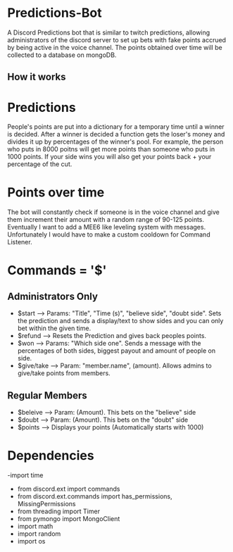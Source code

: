 # Predictions-Bot
A Discord Predictions bot that is similar to twitch predictions, allowing administrators of the discord server to set up bets with fake points accrued by being active in the voice channel. The points obtained over time will be collected to a database on mongoDB. 

## How it works

# Predictions
People's points are put into a dictionary for a temporary time until a winner is decided. After a winner is decided a function gets the loser's money and divides it up by percentages of the winner's pool. For example, the person who puts in 8000 poitns will get more points than someone who puts in 1000 points. If your side wins you will also get your points back + your percentage of the cut.

# Points over time
The bot will constantly check if someone is in the voice channel and give them increment their amount with a random range of 90-125 points. Eventually I want to add a MEE6 like leveling system with messages. Unfortunately I would have to make a custom cooldown for Command Listener. 

# Commands = '$'
## Administrators Only
- $start --> Params: "Title", "Time (s)", "believe side", "doubt side". Sets the prediction and sends a display/text to show sides and you can only bet within the given time.
- $refund --> Resets the Prediction and gives back peoples points.
- $won --> Params: "Which side one". Sends a message with the percentages of both sides, biggest payout and amount of people on side.
- $give/take --> Param: "member.name", (amount). Allows admins to give/take points from members.  

## Regular Members
- $beleive --> Param: (Amount). This bets on the "believe" side 
- $doubt --> Param: (Amount). This bets on the "doubt" side
- $points --> Displays your points (Automatically starts with 1000)

# Dependencies
-import time
- from discord.ext import commands
- from discord.ext.commands import has_permissions, MissingPermissions
- from threading import Timer
- from pymongo import MongoClient
- import math
- import random
- import os
